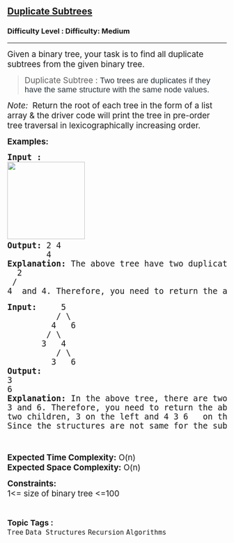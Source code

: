 <h2><a href="https://www.geeksforgeeks.org/problems/duplicate-subtrees/1">Duplicate Subtrees</a></h2><h3>Difficulty Level : Difficulty: Medium</h3><hr><div class="problems_problem_content__Xm_eO"><p><span style="font-size: 14pt;">Given a binary tree, your task is to find all duplicate subtrees from the given binary tree.</span></p>
<blockquote>
<p><span style="font-size: 14pt;">Duplicate Subtree : </span><span style="background-color: rgb(255, 255, 255); color: rgb(39, 50, 57); font-family: Nunito, sans-serif; font-size: 18px; letter-spacing: 0.162px; --darkreader-inline-bgcolor: #191a1b; --darkreader-inline-color: #cdc7be;" data-darkreader-inline-bgcolor="" data-darkreader-inline-color="">Two trees are duplicates if they have the same structure with the same node values.</span></p>
</blockquote>
<p><span style="font-size: 14pt;"><em>Note:&nbsp; </em>Return the root of each tree in the form of a list array &amp; t</span><span style="font-size: 18.6667px;">he driver code will print the tree in p</span><span style="font-size: 14pt;">re-order tree traversal in lexicographically increasing order.</span></p>
<p><span style="font-size: 14pt;"><strong>Examples:<br></strong></span></p>
<pre><span style="font-size: 14pt;"><strong>Input : <br></strong></span><span style="font-size: 14pt;"><img style="height: 178px; width: 178px;" src="http://contribute.geeksforgeeks.org/wp-content/uploads/tree1-1.png" alt=""> <br><strong>Output: </strong>2 4 &nbsp; <br>  &nbsp; &nbsp; &nbsp; 4<br><strong>Explanation: </strong>The above tree have two </span><span style="font-size: 14pt;">duplicate subtrees.i.e </span><br><span style="font-size: 14pt;">  2<br> /<br>4  </span><span style="font-size: 14pt;">and 4. </span><span style="font-size: 14pt;">Therefore, you need to return the above tree root in the form of a list.</span><br><br><strong><span style="font-size: 14pt;">Input:&nbsp;    </span></strong><span style="font-size: 14pt;">5<br>  &nbsp;  &nbsp; &nbsp; &nbsp;/ \<br>  &nbsp;  &nbsp;   4&nbsp; &nbsp;6<br>  &nbsp; &nbsp; &nbsp; / \<br>  &nbsp; &nbsp; &nbsp;3&nbsp;  4<br>  &nbsp; &nbsp; &nbsp; &nbsp; / \<br>  &nbsp; &nbsp; &nbsp; &nbsp;3&nbsp; &nbsp;6<br><strong>Output: <br></strong>3<br>6<br><strong>Explanation: </strong>In<strong> </strong>t</span><span style="font-size: 14pt;">he above tree, there are two </span><span style="font-size: 14pt;">duplicate subtrees.i.e<br>3 and 6. </span><span style="font-size: 14pt;">Therefore, you need to return the above subtrees root in the form of a list. </span><span style="font-size: 14pt;">Here, 4 3&nbsp; is not considered because for a subtree to be equal, it should have the same values as well as structure. If we consider the first subtree on the left, it has&nbsp; </span><br><span style="font-size: 14pt;">two children, 3 on the left and 4 3 6   on the right. And for the second subtree it has 3 on the left and 6 on the right.</span><br><span style="font-size: 14pt;"><span style="font-size: 14pt;">Since the structures are not same for the subtrees hence they are not equal.</span></span><br><br><span style="font-size: 14pt;">&nbsp; &nbsp; &nbsp; &nbsp; </span></pre>
<p><span style="font-size: 14pt;"><strong>Expected Time Complexity:</strong> O(n)<br><strong>Expected Space Complexity:</strong> O(n)</span></p>
<p><span style="font-size: 14pt;"><span style="font-size: 14pt;"><strong>Constraints:</strong></span><br style="font-size: medium;"><span style="font-size: 14pt;">1&lt;= size of binary tree &lt;=100</span></span></p></div><br><p><span style=font-size:18px><strong>Topic Tags : </strong><br><code>Tree</code>&nbsp;<code>Data Structures</code>&nbsp;<code>Recursion</code>&nbsp;<code>Algorithms</code>&nbsp;